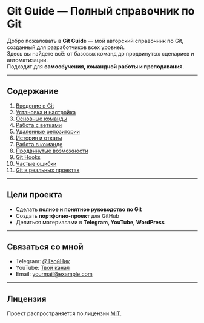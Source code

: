 # Git Guide — Полный справочник по Git

Добро пожаловать в **Git Guide** — мой авторский справочник по Git, созданный для разработчиков всех уровней.  
Здесь вы найдете всё: от базовых команд до продвинутых сценариев и автоматизации.  
Подходит для **самообучения, командной работы и преподавания**.

---

## Содержание
1. [Введение в Git](01-introduction.md)
2. [Установка и настройка](02-installation.md)
3. [Основные команды](03-basic-commands.md)
4. [Работа с ветками](04-branching.md)
5. [Удаленные репозитории](05-remote-repos.md)
6. [История и откаты](06-history-revert.md)
7. [Работа в команде](07-team-work.md)
8. [Продвинутые возможности](08-advanced.md)
9. [Git Hooks](09-hooks.md)
10. [Частые ошибки](10-common-errors.md)
11. [Git в реальных проектах](11-real-projects.md)

---

## Цели проекта
- Сделать **полное и понятное руководство по Git**
- Создать **портфолио-проект** для GitHub
- Делиться материалами в **Telegram, YouTube, WordPress**

---

## Связаться со мной
- Telegram: [@ТвойНик](https://t.me/ТвойНик)
- YouTube: [Твой канал](https://youtube.com)
- Email: yourmail@example.com

---

## Лицензия
Проект распространяется по лицензии [MIT](LICENSE).
